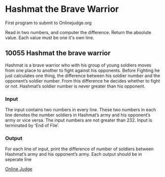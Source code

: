 # Hashmat the Brave Warrior

First program to submit to Onlinejudge.org

Read in two numbers, and computer the difference. Return the absolute value. Each value must be one it's own line.

## 10055 Hashmat the brave warrior
Hashmat is a brave warrior who with his group of young soldiers moves from one place to another to
fight against his opponents. Before Fighting he just calculates one thing, the difference between his
soldier number and the opponent’s soldier number. From this difference he decides whether to fight or
not. Hashmat’s soldier number is never greater than his opponent.

### Input

The input contains two numbers in every line. These two numbers in each line denotes the number
soldiers in Hashmat’s army and his opponent’s army or vice versa. The input numbers are not greater
than 232. Input is terminated by ‘End of File’.

### Output

For each line of input, print the difference of number of soldiers between Hashmat’s army and his
opponent’s army. Each output should be in seperate line


[Online Judge](https://onlinejudge.org/external/100/10055.pdf)
